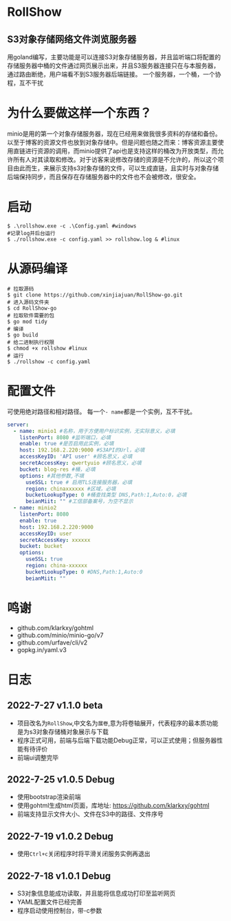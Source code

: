 # RollShow
## S3对象存储网络文件浏览服务器
用goland编写，主要功能是可以连接S3对象存储服务器，并且监听端口将配置的存储服务器中桶的文件通过网页展示出来，并且S3服务器连接只在与本服务器，通过路由断绝，用户端看不到S3服务器后端链接。
一个服务器，一个桶，一个协程，互不干扰

# 为什么要做这样一个东西？
minio是用的第一个对象存储服务器，现在已经用来做我很多资料的存储和备份。以至于博客的资源文件也放到对象存储中。但是问题也随之而来：博客资源主要使用直链进行资源的调用，而minio提供了api也是支持这样的桶改为开放类型，而允许所有人对其读取和修改。对于访客来说修改存储的资源是不允许的，所以这个项目由此而生，来展示支持s3对象存储的文件，可以生成直链，且实时与对象存储后端保持同步，而且保存在存储服务器中的文件也不会被修改，很安全。

# 启动
```shell
$ .\rollshow.exe -c .\Config.yaml #windows
#记录log并后台运行
$ ./rollshow.exe -c config.yaml >> rollshow.log & #linux
```

# 从源码编译
```shell
# 拉取源码
$ git clone https://github.com/xinjiajuan/RollShow-go.git
# 进入源码文件夹
$ cd RollShow-go
# 拉取软件需要的包
$ go mod tidy
# 编译
$ go build
# 给二进制执行权限
$ chmod +x rollshow #linux
# 运行
$ ./rollshow -c config.yaml
```
# 配置文件
可使用绝对路径和相对路径。
每一个`- name`都是一个实例，互不干扰。

```yaml
server:
  - name: minio1 #名称，用于方便用户标识实例，无实际意义，必填
    listenPort: 8080 #监听端口，必填
    enable: true #是否启用此实例，必填
    host: 192.168.2.220:9000 #S3API的Url，必填
    accessKeyID: 'API user' #顾名思义，必填
    secretAccessKey: qwertyuio #顾名思义，必填
    bucket: blog-res #桶，必填
    options: #其他参数,不填
      useSSL: true # 启用TLS连接服务器，必填
      region: chinaxxxxxx #区域，必填
      bucketLookupType: 0 #桶查找类型 DNS,Path:1,Auto:0，必填
      beianMiit: "" #工信部备案号，为空不显示
  - name: minio2
    listenPort: 8080
    enable: true
    host: 192.168.2.220:9000
    accessKeyID: user
    secretAccessKey: xxxxxx
    bucket: bucket
    options:
      useSSL: true
      region: china-xxxxxx
      bucketLookupType: 0 #DNS,Path:1,Auto:0
      beianMiit: ""
```

# 鸣谢

- github.com/klarkxy/gohtml
- github.com/minio/minio-go/v7
- github.com/urfave/cli/v2
- gopkg.in/yaml.v3

# 日志

## 2022-7-27 v1.1.0 beta

- 项目改名为`RollShow`,中文名为`展卷`,意为将卷轴展开，代表程序的最本质功能是为s3对象存储桶对象展示与下载
- 程序正式可用，前端与后端下载功能Debug正常，可以正式使用；但服务器性能有待评价
- 前端ui调整完毕

## 2022-7-25 v1.0.5 Debug

- 使用bootstrap渲染前端
- 使用gohtml生成html页面，库地址: https://github.com/klarkxy/gohtml
- 前端支持显示文件大小、文件在S3中的路径、文件序号

## 2022-7-19 v1.0.2 Debug

- 使用`Ctrl+c`关闭程序时将平滑关闭服务实例再退出
## 2022-7-18 v1.0.1 Debug

- S3对象信息能成功读取，并且能将信息成功打印至监听网页
- YAML配置文件已经完善
- 程序启动使用控制台，带-c参数